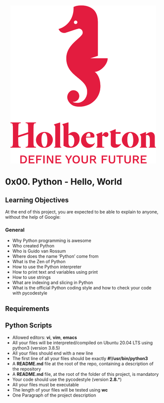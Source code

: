 <p align="center">
  <img src="https://raw.githubusercontent.com/jhonbueno/holbertonschool-higher_level_programming/main/holberton-logo.png">
</p>

# 0x00. Python - Hello, World

## Learning Objectives

At the end of this project, you are expected to be able to explain to anyone, without the help of Google:

### General
* Why Python programming is awesome
* Who created Python
* Who is Guido van Rossum
* Where does the name ‘Python’ come from
* What is the Zen of Python
* How to use the Python interpreter
* How to print text and variables using print
* How to use strings
* What are indexing and slicing in Python
* What is the official Python coding style and how to check your code with pycodestyle

## Requirements
## Python Scripts
* Allowed editors: **vi**, **vim**, **emacs**
* All your files will be interpreted/compiled on Ubuntu 20.04 LTS using python3 (version 3.8.5)
* All your files should end with a new line
* The first line of all your files should be exactly **#!/usr/bin/python3**
* A **README.md** file at the root of the repo, containing a description of the repository
* A **README.md** file, at the root of the folder of this project, is mandatory
* Your code should use the pycodestyle (version **2.8.***)
* All your files must be executable
* The length of your files will be tested using **wc**
* One Paragraph of the project description